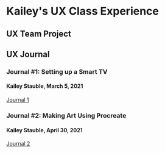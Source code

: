 # Kailey's UX Class Experience


## UX Team Project


## UX Journal

### Journal #1: Setting up a Smart TV
#### Kailey Stauble, March 5, 2021

[Journal 1](https://github.com/UsabilityEngineering/ux-portfolio-kkstauble/blob/master/journal1.md)


### Journal #2: Making Art Using Procreate
#### Kailey Stauble, April 30, 2021

[Journal 2](https://github.com/UsabilityEngineering/ux-portfolio-kkstauble/blob/master/journal2.md)
